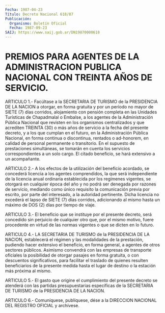 ```yaml
---
Fecha: 1987-04-23
Título: Decreto Nacional 618/87
Publicación:
  Organismo: Boletín Oficial
  Fecha: 1987-09-23
SAIJ: https://www.saij.gob.ar/DN19870000618
---
```

# PREMIOS PARA AGENTES DE LA ADMINISTRACION PUBLICA NACIONAL CON TREINTA AÑOS DE SERVICIO.

<a id="1"></a>
ARTICULO 1.- Facúltase a la SECRETARIA DE TURISMO de la PRESIDENCIA  DE  LA  NACION  a  otorgar, en forma gratuita y por un período  no  mayor  de  SIETE (7) días  corridos,  alojamiento  con pensión  completa  en  las Unidades  Turísticas  de  Chapadmalal  o Embalse, a los agentes de  la  Administración  Pública Nacional que revisten  en  los organismos centralizados y que acrediten TREINTA (30) o más años  de  servicio  a la fecha del presente decreto, y a los  que  cumplan  en  el  futuro,  en  la  Administración  Pública Nacional, en forma continua o discontinua,  rentados  o ad-honorem, en calidad de personal permanente o transitorio. En el  supuesto de prestaciones  simultáneas,  se  tomarán  en  cuenta  los  servicios correspondientes a un solo cargo.  El    citado   beneficio,  se  hará  extensivo  a  un  acompañante.

<a id="2"></a>
ARTICULO  2.-  A  los  efectos  de  la  utilización  del  beneficio acordado, se concederá licencia a los agentes comprendidos,  la que será  independiente de la licencia anual ordinaria establecida  por los regímenes  vigentes,  se  otorgará en cualquier época del año y no podrá ser denegada por razones  de servicio, mediando como único requisito  la  comunicación  previa  por  escrito,  por  parte  del interesado, a la autoridad pertinente.  Dicha  licencia no excederá el lapso de SIETE (7) días corridos, adicionando  al mismo hasta un máximo de DOS (2) días por tiempo de viaje.

<a id="3"></a>
ARTICULO  3.-  El  beneficio  que  se  instituye  por  el  presente decreto,  será  concedido sin perjuicio de cualquier otro que,  por el mismo motivo,  fuere procedente en virtud de las normas vigentes o que se dicten en lo futuro.

<a id="4"></a>
ARTICULO  4.-  LA  SECRETARIA  DE  TURISMO  de la PRESIDENCIA DE LA NACION, establecerá el régimen y las modalidades  de la prestación, pudiendo hacer extensivo el beneficio, en forma general,  a agentes de otros sectores públicos. Asimismo convendrá con las empresas  de transporte  oficiales  la  posibilidad  de otorgar pasajes en forma gratuita,  o  con  descuentos  significativos,  para  facilitar  el traslado de quienes resulten beneficiarios de  la  presente medida hasta  el  lugar  de  destino  o la estación más próxima al  mismo.

<a id="5"></a>
ARTICULO  5.-  El  gasto  que  origine el cumplimiento del presente decreto  se atenderá con las partidas  presupuestarias  específicas de la SECRETARIA  DE  TURISMO  de  la  PRESIDENCIA  DE  LA  NACION.

<a id="6"></a>
ARTICULO  6.- Comuníquese, publíquese, dése a la DIRECCION NACIONAL DEL REGISTRO OFICIAL y archívese.
